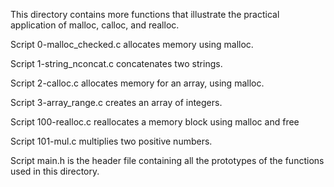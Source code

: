 This directory contains more functions that illustrate the practical application of malloc, calloc, and realloc.

Script 0-malloc_checked.c allocates memory using malloc.

Script 1-string_nconcat.c concatenates two strings.

Script 2-calloc.c allocates memory for an array, using malloc.

Script 3-array_range.c creates an array of integers.

Script 100-realloc.c reallocates a memory block using malloc and free

Script 101-mul.c multiplies two positive numbers.

Script main.h is the header file containing all the prototypes of the functions used in this directory.
